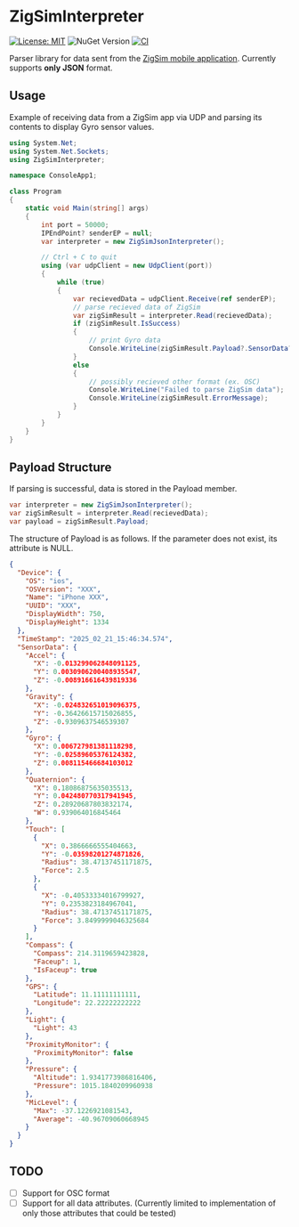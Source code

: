 # ZigSimInterpreter

[![License: MIT](https://img.shields.io/badge/License-MIT-yellow.svg)](https://opensource.org/licenses/MIT)
![NuGet Version](https://img.shields.io/nuget/v/Voltaney.ZigSimInterpreter)
[![CI](https://github.com/voltaney/ZigSimInterpreter/actions/workflows/ci.yml/badge.svg)](https://github.com/voltaney/ZigSimInterpreter/actions/workflows/ci.yml)

Parser library for data sent from the [ZigSim mobile application](https://zig-project.com/). Currently supports **only JSON** format.

## Usage

Example of receiving data from a ZigSim app via UDP and parsing its contents to display Gyro sensor values.

```csharp
using System.Net;
using System.Net.Sockets;
using ZigSimInterpreter;

namespace ConsoleApp1;

class Program
{
    static void Main(string[] args)
    {
        int port = 50000;
        IPEndPoint? senderEP = null;
        var interpreter = new ZigSimJsonInterpreter();

        // Ctrl + C to quit
        using (var udpClient = new UdpClient(port))
        {
            while (true)
            {
                var recievedData = udpClient.Receive(ref senderEP);
                // parse recieved data of ZigSim
                var zigSimResult = interpreter.Read(recievedData);
                if (zigSimResult.IsSuccess)
                {
                    // print Gyro data
                    Console.WriteLine(zigSimResult.Payload?.SensorData?.Gyro);
                }
                else
                {
                    // possibly recieved other format (ex. OSC)
                    Console.WriteLine("Failed to parse ZigSim data");
                    Console.WriteLine(zigSimResult.ErrorMessage);
                }
            }
        }
    }
}

```

## Payload Structure

If parsing is successful, data is stored in the Payload member.

```csharp
var interpreter = new ZigSimJsonInterpreter();
var zigSimResult = interpreter.Read(recievedData);
var payload = zigSimResult.Payload;
```

The structure of Payload is as follows.
If the parameter does not exist, its attribute is NULL.

```json
{
  "Device": {
    "OS": "ios",
    "OSVersion": "XXX",
    "Name": "iPhone XXX",
    "UUID": "XXX",
    "DisplayWidth": 750,
    "DisplayHeight": 1334
  },
  "TimeStamp": "2025_02_21_15:46:34.574",
  "SensorData": {
    "Accel": {
      "X": -0.013299062848091125,
      "Y": 0.0030906200408935547,
      "Z": -0.008916616439819336
    },
    "Gravity": {
      "X": -0.024832651019096375,
      "Y": -0.36426615715026855,
      "Z": -0.9309637546539307
    },
    "Gyro": {
      "X": 0.006727981381118298,
      "Y": -0.02589605376124382,
      "Z": 0.008115466684103012
    },
    "Quaternion": {
      "X": 0.18086875635035513,
      "Y": 0.042480770317941945,
      "Z": 0.28920687803832174,
      "W": 0.939064016845464
    },
    "Touch": [
      {
        "X": 0.3866666555404663,
        "Y": -0.03598201274871826,
        "Radius": 38.47137451171875,
        "Force": 2.5
      },
      {
        "X": -0.40533334016799927,
        "Y": 0.2353823184967041,
        "Radius": 38.47137451171875,
        "Force": 3.8499999046325684
      }
    ],
    "Compass": {
      "Compass": 214.3119659423828,
      "Faceup": 1,
      "IsFaceup": true
    },
    "GPS": {
      "Latitude": 11.11111111111,
      "Longitude": 22.22222222222
    },
    "Light": {
      "Light": 43
    },
    "ProximityMonitor": {
      "ProximityMonitor": false
    },
    "Pressure": {
      "Altitude": 1.9341773986816406,
      "Pressure": 1015.1840209960938
    },
    "MicLevel": {
      "Max": -37.1226921081543,
      "Average": -40.96709060668945
    }
  }
}
```

## TODO

- [ ] Support for OSC format
- [ ] Support for all data attributes. (Currently limited to implementation of only those attributes that could be tested)
